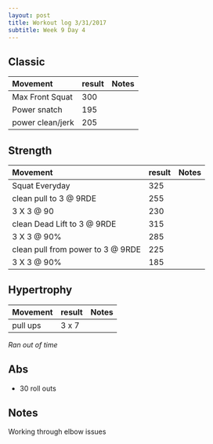 ```yaml
---
layout: post
title: Workout log 3/31/2017 
subtitle: Week 9 Day 4
---
```


## Classic

| Movement | result | Notes |
| :------ | :--- | :--- |
| Max Front Squat |  300 |  | 
| Power snatch | 195 |  | 
| power clean/jerk | 205 | |

## Strength

| Movement | result | Notes |
| :------ |:--- | :--- |
| Squat Everyday | 325 | | 
| clean pull to 3 @ 9RDE | 255 | |
| 3 X 3 @ 90 | 230 | |
| clean Dead Lift to 3 @ 9RDE | 315 | 
| 3 X 3 @ 90% | 285 | |
| clean pull from power to 3 @ 9RDE | 225 | |
| 3 X 3 @ 90% | 185 | |

## Hypertrophy

| Movement | result | Notes |
| :------ |:--- | :--- |
| pull ups | 3 x 7 | |

_Ran out of time_

## Abs
* 30 roll outs

## Notes
Working through elbow issues  
